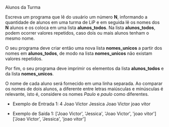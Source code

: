 Alunos da Turma

Escreva um programa que lê do usuário um número **N**, informando a quantidade
de alunos em uma turma de LiP e em seguida lê os nomes dos **N** alunos
e os coloca em uma lista **alunos_todos**. Na lista **alunos_todos**, podem
ocorrer valores repetidos, caso dois ou mais alunos tenham o mesmo nome.

O seu programa deve criar então uma nova lista **nomes_unicos** a partir dos nomes
em **alunos_todos**, de modo na lista **nomes_unicos** não existam valores repetidos.

Por fim, o seu programa deve imprimir os elementos da lista **alunos_todos**
e da lista **nomes_unicos**.

O nome de cada aluno será fornecido em uma linha separada.
Ao comparar os nomes de dois alunos, a diferente entre letras maiúsculas e
minúsculas é relevante, isto é, considere os nomes *Paulo* e *paulo* como diferentes.


- Exemplo de Entrada 1:
4
Joao Victor
Jessica
Joao Victor
joao vitor

- Exemplo de Saída 1:
\['Joao Victor', 'Jessica', 'Joao Victor', 'joao vitor'\]
\['Joao Victor', 'Jessica', 'joao vitor'\]


